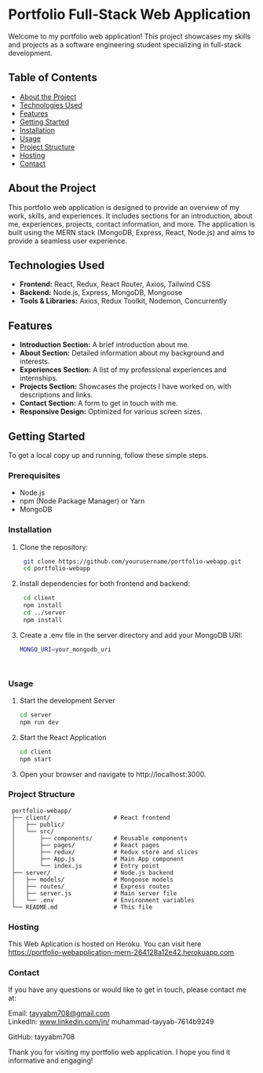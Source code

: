 # Portfolio Full-Stack Web Application

Welcome to my portfolio web application! This project showcases my skills and projects as a software engineering student specializing in full-stack development.

## Table of Contents

- [About the Project](#about-the-project)
- [Technologies Used](#technologies-used)
- [Features](#features)
- [Getting Started](#getting-started)
- [Installation](#installation)
- [Usage](#usage)
- [Project Structure](#project-structure)
- [Hosting](#hosting)
- [Contact](#contact)

## About the Project

This portfolio web application is designed to provide an overview of my work, skills, and experiences. It includes sections for an introduction, about me, experiences, projects, contact information, and more. The application is built using the MERN stack (MongoDB, Express, React, Node.js) and aims to provide a seamless user experience.

## Technologies Used

- **Frontend:** React, Redux, React Router, Axios, Tailwind CSS
- **Backend:** Node.js, Express, MongoDB, Mongoose
- **Tools & Libraries:** Axios, Redux Toolkit, Nodemon, Concurrently

## Features

- **Introduction Section:** A brief introduction about me.
- **About Section:** Detailed information about my background and interests.
- **Experiences Section:** A list of my professional experiences and internships.
- **Projects Section:** Showcases the projects I have worked on, with descriptions and links.
- **Contact Section:** A form to get in touch with me.
- **Responsive Design:** Optimized for various screen sizes.

## Getting Started

To get a local copy up and running, follow these simple steps.

### Prerequisites

- Node.js
- npm (Node Package Manager) or Yarn
- MongoDB

### Installation

1. Clone the repository:
     ```sh
      git clone https://github.com/yourusername/portfolio-webapp.git
      cd portfolio-webapp

2. Install dependencies for both frontend and backend:
     ```sh
      cd client
      npm install
      cd ../server
      npm install

3. Create a .env file in the server directory and add your MongoDB URI:
      ```sh
      MONGO_URI=your_mongodb_uri


  

### Usage

1. Start the development Server

   ```sh
   cd server
   npm run dev
   
2. Start the React Application

    ```sh
    cd client
    npm start
3.  Open your browser and navigate to http://localhost:3000.


### Project Structure

     portfolio-webapp/
     ├── client/                  # React frontend
     │   ├── public/
     │   └── src/
     │       ├── components/      # Reusable components
     │       ├── pages/           # React pages
     │       ├── redux/           # Redux store and slices
     │       ├── App.js           # Main App component
     │       └── index.js         # Entry point
     ├── server/                  # Node.js backend
     │   ├── models/              # Mongoose models
     │   ├── routes/              # Express routes
     │   ├── server.js            # Main server file
     │   └── .env                 # Environment variables
     └── README.md                # This file

### Hosting

This Web Aplication is hosted on Heroku. You can visit here https://portfolio-webapplication-mern-264128a12e42.herokuapp.com

### Contact
If you have any questions or would like to get in touch, please contact me at:

Email: tayyabm708@gmail.com <br>
LinkedIn: www.linkedin.com/in/
muhammad-tayyab-7614b9249 <br>

GitHub: tayyabm708<br>

Thank you for visiting my portfolio web application. I hope you find it informative and engaging!






